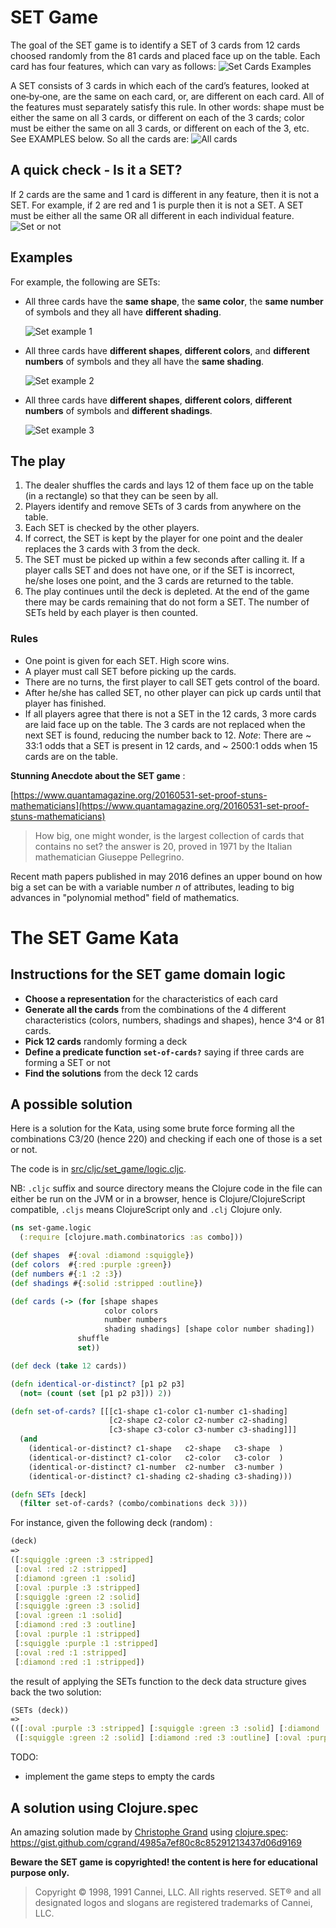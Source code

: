 # SET Game
The goal of the SET game is to identify a SET of 3 cards from 12 cards choosed randomly from the 81 cards and placed face up on the table. Each card has four features, which can vary as follows:
![Set Cards Examples](resources/public/imgs/set-cards.png)

A SET consists of 3 cards in which each of the card’s features, looked at one‐by‐one, are the same on each card, or, are different on each card. All of the features must separately satisfy this rule. In other words: shape must be either the same on all 3 cards, or different on each of the 3 cards; color must be either the same on all 3 cards, or different on each of the 3, etc. See EXAMPLES below.
So all the cards are:
![All cards](resources/public/imgs/all-cards.png) 

## A quick check ‐ Is it a SET?
If 2 cards are the same and 1 card is different in any feature, then it is not a SET. For example, if 2 are red and 1 is purple then it is not a SET. A SET must be either all the same OR all different in each individual feature.
![Set or not](resources/public/imgs/set-or-no-set.png)


## Examples
For example, the following are SETs:

* All three cards have the **same shape**, the **same color**, the **same number** of symbols and they all have **different shading**.

  ![Set example 1](resources/public/imgs/set1.png)
* All three cards have **different shapes**, **different colors**, and **different numbers** of symbols and they all have the **same shading**.

  ![Set example 2](resources/public/imgs/set2.png)
* All three cards have **different shapes**, **different colors**, **different numbers** of symbols and **different shadings**.

  ![Set example 3](resources/public/imgs/set3.png)

## The play

1. The dealer shuffles the cards and lays 12 of them face up on the table (in a rectangle) so that they can be seen by all. 
2. Players identify and remove SETs of 3 cards from anywhere on the table. 
3. Each SET is checked by the other players.
4. If correct, the SET is kept by the player for one point and the dealer replaces the 3 cards with 3 from the deck. 
5. The SET must be picked up within a few seconds after calling it. If a player calls SET and does not have one, or if the SET is incorrect, he/she loses one point, and the 3 cards are returned to the table.
6. The play continues until the deck is depleted. At the end of the game there may be cards remaining that do not form a SET. The number of SETs held by each player is then counted. 

### Rules

* One point is given for each SET. High score wins.
* A player must call SET before picking up the cards. 
* There are no turns, the first player to call SET gets control of the board. 
* After he/she has called SET, no other player can pick up cards until that player has finished. 
* If all players agree that there is not a SET in the 12 cards, 3 more cards are laid face up on the table. The 3 cards are not replaced when the next SET is found, reducing the number back to 12. _Note_: There are ~ 33:1 odds that a SET is present in 12 cards, and ~ 2500:1 odds when 15 cards are on the table.
    
**Stunning Anecdote about the SET game** : 

[https://www.quantamagazine.org/20160531-set-proof-stuns-mathematicians](https://www.quantamagazine.org/20160531-set-proof-stuns-mathematicians)
> How big, one might wonder, is the largest collection of cards that contains no set? the answer is 20, proved in 1971 by the Italian mathematician Giuseppe Pellegrino. 

Recent math papers published in may 2016 defines an upper bound on how big a set can be with a variable number _n_ of attributes, leading to big advances in "polynomial method" field of mathematics. 

# The SET Game Kata

## Instructions for the SET game domain logic

* **Choose a representation** for the characteristics of each card
* **Generate all the cards** from the combinations of the 4 different characteristics (colors, numbers, shadings and shapes), hence 3^4 or 81 cards.
* **Pick 12 cards** randomly forming a deck
* **Define a predicate function `set-of-cards?`** saying if three cards are forming a SET or not
* **Find the solutions** from the deck 12 cards

## A possible solution

Here is a solution for the Kata, using some brute force forming all the combinations C3/20 (hence 220) and checking if each one of those is a set or not. 

The code is in [src/cljc/set_game/logic.cljc](https://github.com/jgrodziski/set-game/blob/master/src/cljc/set_game/logic.clj). 

NB: `.cljc` suffix and source directory means the Clojure code in the file can either be run on the JVM or in a browser, hence is Clojure/ClojureScript compatible, `.cljs` means ClojureScript only and `.clj` Clojure only.

```clojure
(ns set-game.logic
  (:require [clojure.math.combinatorics :as combo]))

(def shapes  #{:oval :diamond :squiggle})
(def colors  #{:red :purple :green})
(def numbers #{:1 :2 :3})
(def shadings #{:solid :stripped :outline})

(def cards (-> (for [shape shapes
                     color colors
                     number numbers
                     shading shadings] [shape color number shading])
               shuffle
               set))

(def deck (take 12 cards))

(defn identical-or-distinct? [p1 p2 p3]
  (not= (count (set [p1 p2 p3])) 2))

(defn set-of-cards? [[[c1-shape c1-color c1-number c1-shading]
                      [c2-shape c2-color c2-number c2-shading]
                      [c3-shape c3-color c3-number c3-shading]]]
  (and
    (identical-or-distinct? c1-shape   c2-shape   c3-shape  )
    (identical-or-distinct? c1-color   c2-color   c3-color  )
    (identical-or-distinct? c1-number  c2-number  c3-number )
    (identical-or-distinct? c1-shading c2-shading c3-shading)))

(defn SETs [deck]
  (filter set-of-cards? (combo/combinations deck 3)))
```

For instance, given the following deck (random) :

```clojure
(deck)
=>
([:squiggle :green :3 :stripped]
 [:oval :red :2 :stripped]
 [:diamond :green :1 :solid]
 [:oval :purple :3 :stripped]
 [:squiggle :green :2 :solid]
 [:squiggle :green :3 :solid]
 [:oval :green :1 :solid]
 [:diamond :red :3 :outline]
 [:oval :purple :1 :stripped]
 [:squiggle :purple :1 :stripped]
 [:oval :red :1 :stripped]
 [:diamond :red :1 :stripped])
```
 
the result of applying the SETs function to the deck data structure gives back the two solution:

```clojure
(SETs (deck))
=>
(([:oval :purple :3 :stripped] [:squiggle :green :3 :solid] [:diamond :red :3 :outline])
 ([:squiggle :green :2 :solid] [:diamond :red :3 :outline] [:oval :purple :1 :stripped]))
```

TODO: 

* implement the game steps to empty the cards 

## A solution using Clojure.spec

An amazing solution made by [Christophe Grand](https://twitter.com/cgrand) using [clojure.spec](http://clojure.org/about/spec): https://gist.github.com/cgrand/4985a7ef80c8c85291213437d06d9169

 
**Beware the SET game is copyrighted! the content is here for educational purpose only.** 
>Copyright © 1998, 1991 Cannei, LLC. All rights reserved. SET® and all designated logos and slogans are registered trademarks of Cannei, LLC.



